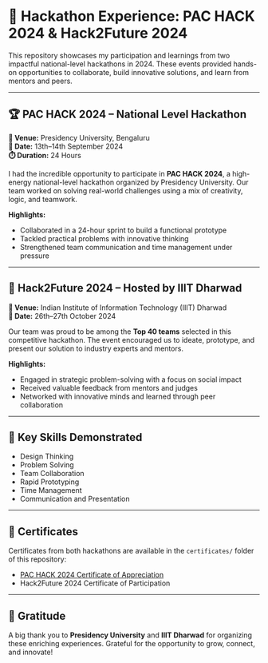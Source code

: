 # 🚀 Hackathon Experience: PAC HACK 2024 & Hack2Future 2024

This repository showcases my participation and learnings from two impactful national-level hackathons in 2024. These events provided hands-on opportunities to collaborate, build innovative solutions, and learn from mentors and peers.

---

## 🏆 PAC HACK 2024 – National Level Hackathon  
**📍 Venue:** Presidency University, Bengaluru  
**📅 Date:** 13th–14th September 2024  
**⏱️ Duration:** 24 Hours  

I had the incredible opportunity to participate in **PAC HACK 2024**, a high-energy national-level hackathon organized by Presidency University. Our team worked on solving real-world challenges using a mix of creativity, logic, and teamwork.  

**Highlights:**  
- Collaborated in a 24-hour sprint to build a functional prototype  
- Tackled practical problems with innovative thinking  
- Strengthened team communication and time management under pressure  

---

## 🌟 Hack2Future 2024 – Hosted by IIIT Dharwad  
**📍 Venue:** Indian Institute of Information Technology (IIIT) Dharwad  
**📅 Date:** 26th–27th October 2024  

Our team was proud to be among the **Top 40 teams** selected in this competitive hackathon. The event encouraged us to ideate, prototype, and present our solution to industry experts and mentors.  

**Highlights:**  
- Engaged in strategic problem-solving with a focus on social impact  
- Received valuable feedback from mentors and judges  
- Networked with innovative minds and learned through peer collaboration  

---

## 🧠 Key Skills Demonstrated

- Design Thinking  
- Problem Solving  
- Team Collaboration  
- Rapid Prototyping  
- Time Management  
- Communication and Presentation  

---

## 📜 Certificates

Certificates from both hackathons are available in the `certificates/` folder of this repository:
- [PAC HACK 2024 Certificate of Appreciation](https://github.com/hrishi-6887/Certificate/blob/main/Hackathon/Hack%20to%20future%20Certificate.jpg)
- Hack2Future 2024 Certificate of Participation

---

## 🙌 Gratitude

A big thank you to **Presidency University** and **IIIT Dharwad** for organizing these enriching experiences. Grateful for the opportunity to grow, connect, and innovate!


